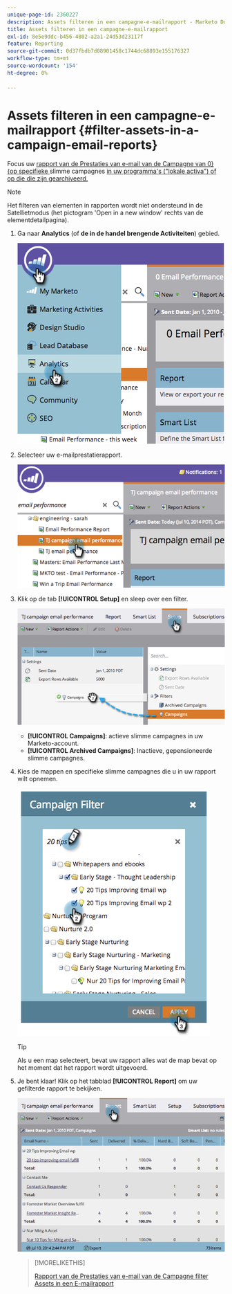 ```yaml
---
unique-page-id: 2360227
description: Assets filteren in een campagne-e-mailrapport - Marketo Docs - Productdocumentatie
title: Assets filteren in een campagne-e-mailrapport
exl-id: 8e5e9ddc-b456-4802-a2a1-24d53d23117f
feature: Reporting
source-git-commit: 0d37fbdb7d08901458c1744dc68893e155176327
workflow-type: tm+mt
source-wordcount: '154'
ht-degree: 0%

---
```


# Assets filteren in een campagne-e-mailrapport {#filter-assets-in-a-campaign-email-reports}

Focus uw [ rapport van de Prestaties van e-mail van de Campagne van 0} {op specifieke ](/help/marketo/product-docs/reporting/basic-reporting/report-types/campaign-email-performance-report.md) slimme campagnes [ in uw programma&#39;s (&quot;lokale activa&quot;) of op die die zijn gearchiveerd.](/help/marketo/product-docs/core-marketo-concepts/smart-campaigns/creating-a-smart-campaign/understanding-batch-and-trigger-smart-campaigns.md)

>[!NOTE]
>
>Het filteren van elementen in rapporten wordt niet ondersteund in de Satellietmodus (het pictogram &#39;Open in a new window&#39; rechts van de elementdetailpagina).

1. Ga naar **Analytics** (of **de in de handel brengende Activiteiten**) gebied.

   ![](assets/image2014-9-16-15-3a57-3a27.png)

1. Selecteer uw e-mailprestatierapport.

   ![](assets/image2014-9-16-15-3a57-3a31.png)

1. Klik op de tab **[!UICONTROL Setup]** en sleep over een filter.

   ![](assets/image2014-9-16-15-3a57-3a35.png)

   * **[!UICONTROL Campaigns]**: actieve slimme campagnes in uw Marketo-account.
   * **[!UICONTROL Archived Campaigns]**: Inactieve, gepensioneerde slimme campagnes.

1. Kies de mappen en specifieke slimme campagnes die u in uw rapport wilt opnemen.

   ![](assets/image2014-9-16-15-3a57-3a38.png)

   >[!TIP]
   >
   >Als u een map selecteert, bevat uw rapport alles wat de map bevat op het moment dat het rapport wordt uitgevoerd.

1. Je bent klaar! Klik op het tabblad **[!UICONTROL Report]** om uw gefilterde rapport te bekijken.

   ![](assets/image2014-9-16-15-3a58-3a10.png)

   >[!MORELIKETHIS]
   >
   >[ Rapport van de Prestaties van e-mail van de Campagne ](/help/marketo/product-docs/reporting/basic-reporting/report-types/campaign-email-performance-report.md)
   >[ filter Assets in een E-mailrapport ](/help/marketo/product-docs/reporting/basic-reporting/report-activity/filter-assets-in-an-email-report.md)

